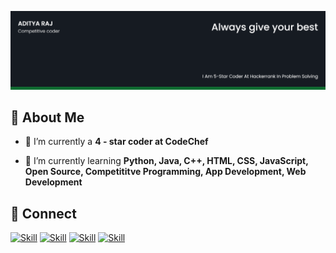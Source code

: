 ![AdityaRaj's-cover](./cover%20image.png)

## 🧔 About Me

<!-- - 🔭 I’m currently working on [css art gallery](https://github.com/AdityaRaj-ar/css-art-gallery) -->

- 🌱 I’m currently a **4 - star coder at CodeChef**

- 🌱 I’m currently learning **Python, Java, C++, HTML, CSS, JavaScript, Open Source, Competititve Programming, App Development, Web Development**

## 🤝 Connect

[![Skill](https://img.shields.io/badge/LinkedIn-0077B5?style=for-the-badge&logo=linkedin&logoColor=white)](https://www.linkedin.com/in/aditya-raj-04b824206/)
[![Skill](https://img.shields.io/badge/Twitter-1DA1F2?style=for-the-badge&logo=twitter&logoColor=white)](https://twitter.com/AdityaR87440540)
[![Skill](https://img.shields.io/badge/Instagram-E4405F?style=for-the-badge&logo=instagram&logoColor=white)](https://www.instagram.com/raj.__aditya.__/)
[![Skill](https://img.shields.io/badge/GitHub-100000?style=for-the-badge&logo=github&logoColor=white)](https://github.com/AdityaRaj-ar)
